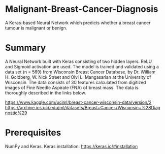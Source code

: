 # Malignant-Breast-Cancer-Diagnosis
A Keras-based Neural Network which predicts whether a breast cancer tumour is malignant or benign.

# Summary
A Neural Network built with Keras consisting of two hidden layers. ReLU and Sigmoid activation are used.
The model is trained and validated using a data set (n = 569) from Wisconsin Breast Cancer Database, by Dr. William H. Goldberg, W. Nick Street and Olvi L. Mangasarian at the University of Wisconsin. The data consists of 30 features calculated from digitized images of Fine Needle Aspirate (FNA) of breast mass. The data is thoroughly described in the links below.

https://www.kaggle.com/uciml/breast-cancer-wisconsin-data/version/2
https://archive.ics.uci.edu/ml/datasets/Breast+Cancer+Wisconsin+%28Diagnostic%29

# Prerequisites
NumPy and Keras. Keras installation: https://keras.io/#installation
